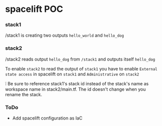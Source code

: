 # spacelift POC

### stack1 

/stack1 is creating two outputs `hello_world` and `hello_dog`

### stack2

/stack2 reads output `hello_dog` from `/stack1` and outputs itself `hello_dog`

To enable `stack2` to read the output of `stack1` you have to enable
`External state access` in spacelift on `stack1` and `Administrative` on `stack2`

:grey_exclamation: Be sure to reference stack1's stack id instead of the stack's
name as workspace name in stack2/main.tf. The id doesn't change when you rename
the stack.

### ToDo

- Add spacelift configuration as IaC

